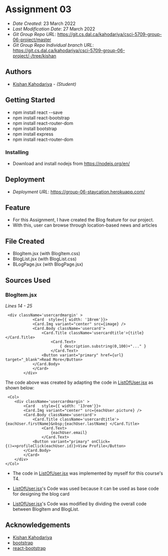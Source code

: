 # Assignment 03

- _Date Created_: 23 March 2022
- _Last Modification Date_: 27 March 2022
- _Git Group Repo URL_: https://git.cs.dal.ca/kahodariya/csci-5709-group-06-project/master
- _Git Group Repo Individual branch URL_: https://git.cs.dal.ca/kahodariya/csci-5709-group-06-project/-/tree/kishan

## Authors

- [Kishan Kahodariya](ks805556@dal.ca) - _(Student)_

## Getting Started

- npm install react --save
- npm install react-bootstrap
- npm install react-router-dom
- npm install bootstrap
- npm install express
- npm install react-router-dom

### Installing

- Download and install nodejs from https://nodejs.org/en/

## Deployment

- _Deployment URL_: https://group-06-staycation.herokuapp.com/

## Feature

- For this Assignment, I have created the Blog feature for our project.
- With this, user can browse through location-based news and articles

## File Created

- BlogItem.jsx (with BlogItem.css)
- BlogList.jsx (with BlogList.css)
- BLogPage.jsx (with BlogPage.jsx)

## Sources Used

### BlogItem.jsx

_Lines 14 - 25_

```
 <div className='usercardmargin' >
            <Card  style={{ width: '18rem'}}>
            <Card.Img variant="center" src={image} />
            <Card.Body className='usercard'>
                <Card.Title className='usercardtitle'>{title} </Card.Title>
                    <Card.Text>
                        { description.substring(0,100)+"..." }
                    </Card.Text>
                <Button variant="primary" href={url} target="_blank">Read More</Button>
            </Card.Body>
            </Card>
        </div>
```

The code above was created by adapting the code in [ListOfUser.jsx](https://git.cs.dal.ca/kahodariya/csci5709_adv_web_services/-/blob/tutorial-04/src/ListOfUser.jsx) as shown below:

```
 <Col>
    <div className='usercardmargin' >
        <Card   style={{ width: '13rem'}}>
        <Card.Img variant="center" src={eachUser.picture} />
        <Card.Body className='usercard'>
            <Card.Title className='usercardtitle'>{eachUser.firstName}&nbsp;{eachUser.lastName} </Card.Title>
                <Card.Text>
                    {eachUser.email}
                </Card.Text>
            <Button variant="primary" onClick={()=>profileClick(eachUser.id)}>View Profile</Button>
        </Card.Body>
        </Card>
    </div>
</Col>

```

- The code in [ListOfUser.jsx](https://git.cs.dal.ca/kahodariya/csci5709_adv_web_services/-/tree/tutorial-04) was implemented by myself for this course's T4.

- [ListOfUser.jsx](https://git.cs.dal.ca/kahodariya/csci5709_adv_web_services/-/tree/tutorial-04)'s Code was used because it can be used as base code for designing the blog card

- [ListOfUser.jsx](https://git.cs.dal.ca/kahodariya/csci5709_adv_web_services/-/tree/tutorial-04)'s Code was modified by dividing the overall code between BlogItem and BlogList.

## Acknowledgements

- [Kishan Kahodariya](https://git.cs.dal.ca/kahodariya/csci5709_adv_web_services/-/tree/tutorial-04)
- [bootstrap](https://getbootstrap.com/)
- [react-bootstrap](https://react-bootstrap.github.io/)
